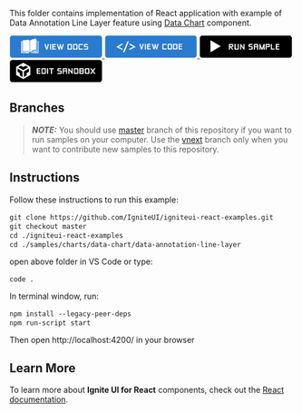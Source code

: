 <!-- NOTE: do not change this file because it's auto re-generated from template: -->
<!-- https://github.com/IgniteUI/igniteui-react-examples/tree/vnext/templates/sample/ReadMe.md -->

This folder contains implementation of React application with example of Data Annotation Line Layer feature using [Data Chart](https://www.infragistics.com/products/ignite-ui-react/react/components/general-getting-started.html) component.


<html lang="en" xmlns="http://www.w3.org/1999/xhtml">
    <body>
        <a target="_blank" href="https://www.infragistics.com/products/ignite-ui-react/react/components/general-getting-started.html" rel="noopener noreferrer">
            <img height="40px" style="border-radius: 0rem" alt="View Docs" src="https://github.com/IgniteUI/igniteui-blazor-examples/raw/vnext/templates/sample/images/button-docs.png"/>
        </a>
        <a target="_blank" href="./src/index.tsx" rel="noopener noreferrer">
            <img height="40px" style="border-radius: 0rem; max-width: 100%;" alt="View Code" src="https://github.com/IgniteUI/igniteui-blazor-examples/raw/vnext/templates/sample/images/button-code.png"/>
        </a>
        <a target="_blank" href="https://www.infragistics.com/react-demos/samples/charts/data-chart/data-annotation-line-layer" rel="noopener noreferrer">
            <img height="40px" style="border-radius: 0rem; max-width: 100%;" alt="Run Sample" src="https://github.com/IgniteUI/igniteui-blazor-examples/raw/vnext/templates/sample/images/button-run.png"/>
        </a>
        <a target="_blank" href="https://codesandbox.io/s/github/IgniteUI/igniteui-react-examples/tree/master/samples/charts/data-chart/data-annotation-line-layer?fontsize=14&hidenavigation=1&theme=dark&view=preview&file=/src/index.tsx" rel="noopener noreferrer">
            <img height="40px" style="border-radius: 0rem; max-width: 100%;" alt="Run Sample" src="https://github.com/IgniteUI/igniteui-blazor-examples/raw/vnext/templates/sample/images/button-sandbox.png"/>
        </a>
    </body>
</html>

## Branches

> **_NOTE:_** You should use [master](https://github.com/IgniteUI/igniteui-react-examples/tree/master) branch of this repository if you want to run samples on your computer. Use the [vnext](https://github.com/IgniteUI/igniteui-react-examples/tree/vnext) branch only when you want to contribute new samples to this repository.

## Instructions

Follow these instructions to run this example:


```
git clone https://github.com/IgniteUI/igniteui-react-examples.git
git checkout master
cd ./igniteui-react-examples
cd ./samples/charts/data-chart/data-annotation-line-layer
```

open above folder in VS Code or type:
```
code .
```

In terminal window, run:
```
npm install --legacy-peer-deps
npm run-script start
```

Then open http://localhost:4200/ in your browser


## Learn More

To learn more about **Ignite UI for React** components, check out the [React documentation](https://www.infragistics.com/products/ignite-ui-react/react/components/general-getting-started.html).
